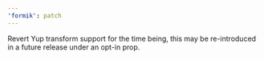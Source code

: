 ```yaml
---
'formik': patch
---
```


Revert Yup transform support for the time being, this may be re-introduced in a future release under an opt-in prop.
